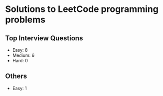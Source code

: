 # Solutions to LeetCode programming problems

## Top Interview Questions
- Easy: 8
- Medium: 6
- Hard: 0
## Others
- Easy: 1
